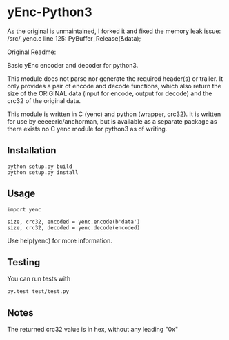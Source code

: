 yEnc-Python3
============

As the original is unmaintained, I forked it and fixed the memory leak
issue:
	/src/_yenc.c line 125: PyBuffer_Release(&data); 


Original Readme:

Basic yEnc encoder and decoder for python3.

This module does not parse nor generate the required header(s) or trailer.
It only provides a pair of encode and decode functions, which also return
the size of the ORIGINAL data (input for encode, output for decode) and
the crc32 of the original data.

This module is written in C (yenc) and python (wrapper, crc32). It is written
for use by eeeeeric/anchorman, but is available as a separate package as
there exists no C yenc module for python3 as of writing.

Installation
------------

    python setup.py build
    python setup.py install

Usage
-----

    import yenc

    size, crc32, encoded = yenc.encode(b'data')
    size, crc32, decoded = yenc.decode(encoded)

Use help(yenc) for more information.

Testing
-------

You can run tests with

    py.test test/test.py

Notes
-----

The returned crc32 value is in hex, without any leading "0x"
